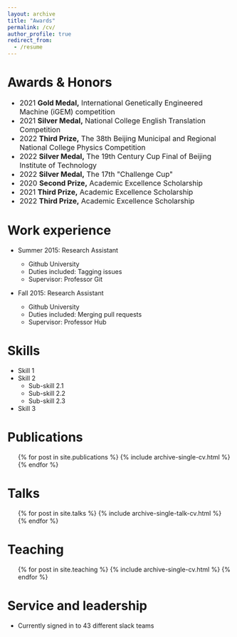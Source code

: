```yaml
---
layout: archive
title: "Awards"
permalink: /cv/
author_profile: true
redirect_from:
  - /resume
---
```

# Awards & Honors
<font size=3>
<ul>
<li>2021 <b>Gold Medal,</b>   International Genetically Engineered Machine (iGEM) competition</li>       

<li>2021 <b>Silver Medal,</b> National College English Translation Competition </li>                      

<li>2022 <b>Third Prize,</b>  The 38th Beijing Municipal and Regional National College Physics Competition </li>

<li>2022 <b>Silver Medal,</b> The 19th Century Cup Final of Beijing Institute of Technology </li>           

<li>2022 <b>Silver Medal,</b> The 17th "Challenge Cup"</li>                                                   

<li>2020 <b>Second Prize,</b> Academic Excellence Scholarship </li>                                            

<li>2021 <b>Third Prize,</b>  Academic Excellence Scholarship </li>                                       

<li>2022 <b>Third Prize,</b>  Academic Excellence Scholarship </li>  
</ul>
</font>

Work experience
======
* Summer 2015: Research Assistant
  * Github University
  * Duties included: Tagging issues
  * Supervisor: Professor Git

* Fall 2015: Research Assistant
  * Github University
  * Duties included: Merging pull requests
  * Supervisor: Professor Hub
  
Skills
======
* Skill 1
* Skill 2
  * Sub-skill 2.1
  * Sub-skill 2.2
  * Sub-skill 2.3
* Skill 3

Publications
======
  <ul>{% for post in site.publications %}
    {% include archive-single-cv.html %}
  {% endfor %}</ul>
  
Talks
======
  <ul>{% for post in site.talks %}
    {% include archive-single-talk-cv.html %}
  {% endfor %}</ul>
  
Teaching
======
  <ul>{% for post in site.teaching %}
    {% include archive-single-cv.html %}
  {% endfor %}</ul>
  
Service and leadership
======
* Currently signed in to 43 different slack teams
